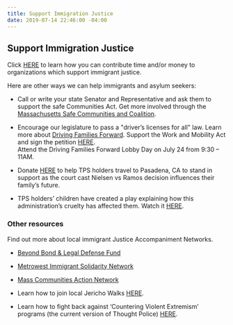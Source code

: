 ```yaml
---
title: Support Immigration Justice
date: 2019-07-14 22:46:00 -04:00
---
```


## Support Immigration Justice


Click [HERE](https://docs.google.com/document/d/e/2PACX-1vTMqS6yDQZAGNdad1FYd6cMwj0EoEzDvkqgVPN0GzKX9UpMEaH1U9QmAhTwB-JOiw8MruJaYHj0VNf9/pub) to learn how you can contribute time and/or money to organizations which support immigrant justice.  


Here are other ways we can help immigrants and asylum seekers:

* Call or write your state Senator and Representative and ask them to support the safe Communities Act. Get more involved through the [Massachusetts Safe Communities and Coalition](https://www.facebook.com/safecommunitiesma/).


* Encourage our legislature to pass a "driver’s licenses for all" law.  Learn more about [Driving Families Forward](https://www.facebook.com/DrivingFamiliesForward/).  Support the Work and Mobility Act and sign the petition [HERE](bit.ly/dffpetition).\
  Attend the Driving Families Forward Lobby Day on July 24 from 9:30 – 11AM.


* Donate [HERE](bit.ly/DonateMassTPSComite) to help TPS holders travel to Pasadena, CA to stand in support as the court cast Nielsen vs Ramos decision influences their family’s future.

* TPS holders’ children have created a play explaining how this administration’s cruelty has affected them.  Watch it [HERE](http://guide.bnntv.org:8000/CablecastPublicSite/show/93888?channel=2).

### Other resources

Find out more about local immigrant Justice Accompaniment Networks.

* [Beyond Bond & Legal Defense Fund](https://beyondbondboston.org/)

* [Metrowest Immigrant Solidarity Network](bit.ly/MISNNeighborFund)

* [Mass Communities Action Network](https://www.mcan.us/new-event)

* Learn how to join local Jericho Walks [HERE](www.facebook.com/groups/BAC4J).

* Learn how to fight back against ‘Countering Violent Extremism’ programs (the current version of Thought Police) [HERE](https://facebook.com/MuslimJusticeLeague/).